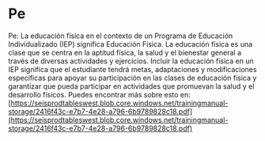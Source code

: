 # Pe
Pe: La educación física en el contexto de un Programa de Educación Individualizado (IEP) significa Educación Física. La educación física es una clase que se centra en la aptitud física, la salud y el bienestar general a través de diversas actividades y ejercicios. Incluir la educación física en un IEP significa que el estudiante tendrá metas, adaptaciones y modificaciones específicas para apoyar su participación en las clases de educación física y garantizar que pueda participar en actividades que promuevan la salud y el desarrollo físicos.
Puedes encontrar más sobre esto en: [https://seisprodtableswest.blob.core.windows.net/trainingmanual-storage/2416f43c-e7b7-4e28-a796-6b9789828c18.pdf](https://seisprodtableswest.blob.core.windows.net/trainingmanual-storage/2416f43c-e7b7-4e28-a796-6b9789828c18.pdf)